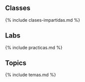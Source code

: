 ## Classes

{% include clases-impartidas.md %}

## Labs

{% include practicas.md %}

## Topics

{% include temas.md %}